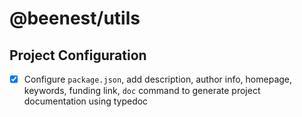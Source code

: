 # @beenest/utils

## Project Configuration

- [x] Configure `package.json`, add description, author info, homepage, keywords, funding link, `doc` command to generate project documentation using typedoc
